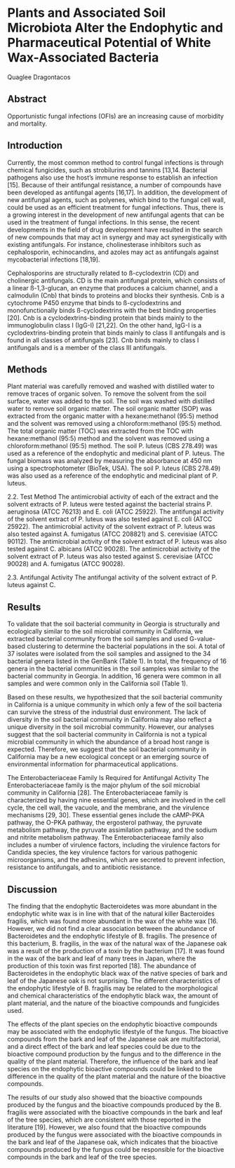 # Plants and Associated Soil Microbiota Alter the Endophytic and Pharmaceutical Potential of White Wax-Associated Bacteria
Quaglee Dragontacos


## Abstract
Opportunistic fungal infections (OFIs) are an increasing cause of morbidity and mortality.


## Introduction
Currently, the most common method to control fungal infections is through chemical fungicides, such as strobilurins and tannins [13,14. Bacterial pathogens also use the host’s immune response to establish an infection [15]. Because of their antifungal resistance, a number of compounds have been developed as antifungal agents [16,17]. In addition, the development of new antifungal agents, such as polyenes, which bind to the fungal cell wall, could be used as an efficient treatment for fungal infections. Thus, there is a growing interest in the development of new antifungal agents that can be used in the treatment of fungal infections. In this sense, the recent developments in the field of drug development have resulted in the search of new compounds that may act in synergy and may act synergistically with existing antifungals. For instance, cholinesterase inhibitors such as cephalosporin, echinocandins, and azoles may act as antifungals against mycobacterial infections [18,19].

Cephalosporins are structurally related to ß-cyclodextrin (CD) and cholinergic antifungals. CD is the main antifungal protein, which consists of a linear ß-1,3-glucan, an enzyme that produces a calcium channel, and a calmodulin (Cnb) that binds to proteins and blocks their synthesis. Cnb is a cytochrome P450 enzyme that binds to ß-cyclodextrins and monofunctionally binds ß-cyclodextrins with the best binding properties [20]. Cnb is a cyclodextrins-binding protein that binds mainly to the immunoglobulin class I (IgG-I) [21,22]. On the other hand, IgG-I is a cyclodextrins-binding protein that binds mainly to class II antifungals and is found in all classes of antifungals [23]. Cnb binds mainly to class I antifungals and is a member of the class III antifungals.


## Methods
Plant material was carefully removed and washed with distilled water to remove traces of organic solven. To remove the solvent from the soil surface, water was added to the soil. The soil was washed with distilled water to remove soil organic matter. The soil organic matter (SOP) was extracted from the organic matter with a hexane:methanol (95:5) method and the solvent was removed using a chloroform:methanol (95:5) method. The total organic matter (TOC) was extracted from the TOC with hexane:methanol (95:5) method and the solvent was removed using a chloroform:methanol (95:5) method. The soil P. luteus (CBS 278.49) was used as a reference of the endophytic and medicinal plant of P. luteus. The fungal biomass was analyzed by measuring the absorbance at 450 nm using a spectrophotometer (BioTek, USA). The soil P. luteus (CBS 278.49) was also used as a reference of the endophytic and medicinal plant of P. luteus.

2.2. Test Method
The antimicrobial activity of each of the extract and the solvent extracts of P. luteus were tested against the bacterial strains P. aeruginosa (ATCC 76213) and E. coli (ATCC 25922). The antifungal activity of the solvent extract of P. luteus was also tested against E. coli (ATCC 25922). The antimicrobial activity of the solvent extract of P. luteus was also tested against A. fumigatus (ATCC 208821) and S. cerevisiae (ATCC 90112). The antimicrobial activity of the solvent extract of P. luteus was also tested against C. albicans (ATCC 90028). The antimicrobial activity of the solvent extract of P. luteus was also tested against S. cerevisiae (ATCC 90028) and A. fumigatus (ATCC 90028).

2.3. Antifungal Activity
The antifungal activity of the solvent extract of P. luteus against C.


## Results
To validate that the soil bacterial community in Georgia is structurally and ecologically similar to the soil microbial community in California, we extracted bacterial community from the soil samples and used G-value-based clustering to determine the bacterial populations in the soi. A total of 37 isolates were isolated from the soil samples and assigned to the 34 bacterial genera listed in the GenBank (Table 1). In total, the frequency of 16 genera in the bacterial communities in the soil samples was similar to the bacterial community in Georgia. In addition, 16 genera were common in all samples and were common only in the California soil (Table 1).

Based on these results, we hypothesized that the soil bacterial community in California is a unique community in which only a few of the soil bacteria can survive the stress of the industrial dust environment. The lack of diversity in the soil bacterial community in California may also reflect a unique diversity in the soil microbial community. However, our analyses suggest that the soil bacterial community in California is not a typical microbial community in which the abundance of a broad host range is expected. Therefore, we suggest that the soil bacterial community in California may be a new ecological concept or an emerging source of environmental information for pharmaceutical applications.

The Enterobacteriaceae Family Is Required for Antifungal Activity
The Enterobacteriaceae family is the major phylum of the soil microbial community in California [28]. The Enterobacteriaceae family is characterized by having nine essential genes, which are involved in the cell cycle, the cell wall, the vacuole, and the membrane, and the virulence mechanisms [29, 30]. These essential genes include the cAMP-PKA pathway, the O-PKA pathway, the ergosterol pathway, the pyruvate metabolism pathway, the pyruvate assimilation pathway, and the sodium and nitrite metabolism pathway. The Enterobacteriaceae family also includes a number of virulence factors, including the virulence factors for Candida species, the key virulence factors for various pathogenic microorganisms, and the adhesins, which are secreted to prevent infection, resistance to antifungals, and to antibiotic resistance.


## Discussion
The finding that the endophytic Bacteroidetes was more abundant in the endophytic white wax is in line with that of the natural killer Bacteroides fragilis, which was found more abundant in the wax of the white wax [16. However, we did not find a clear association between the abundance of Bacteroidetes and the endophytic lifestyle of B. fragilis. The presence of this bacterium, B. fragilis, in the wax of the natural wax of the Japanese oak was a result of the production of a toxin by the bacterium [17]. It was found in the wax of the bark and leaf of many trees in Japan, where the production of this toxin was first reported [18]. The abundance of Bacteroidetes in the endophytic black wax of the native species of bark and leaf of the Japanese oak is not surprising. The different characteristics of the endophytic lifestyle of B. fragilis may be related to the morphological and chemical characteristics of the endophytic black wax, the amount of plant material, and the nature of the bioactive compounds and fungicides used.

The effects of the plant species on the endophytic bioactive compounds may be associated with the endophytic lifestyle of the fungus. The bioactive compounds from the bark and leaf of the Japanese oak are multifactorial, and a direct effect of the bark and leaf species could be due to the bioactive compound production by the fungus and to the difference in the quality of the plant material. Therefore, the influence of the bark and leaf species on the endophytic bioactive compounds could be linked to the difference in the quality of the plant material and the nature of the bioactive compounds.

The results of our study also showed that the bioactive compounds produced by the fungus and the bioactive compounds produced by the B. fragilis were associated with the bioactive compounds in the bark and leaf of the tree species, which are consistent with those reported in the literature [19]. However, we also found that the bioactive compounds produced by the fungus were associated with the bioactive compounds in the bark and leaf of the Japanese oak, which indicates that the bioactive compounds produced by the fungus could be responsible for the bioactive compounds in the bark and leaf of the tree species.
